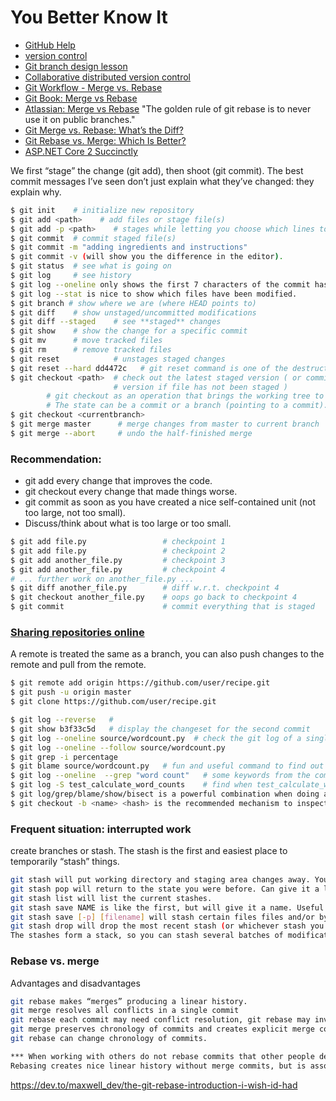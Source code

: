 # You Better Know It

- [GitHub Help](https://help.github.com/en/github)
- [version control](https://coderefinery.org/lessons/)
- [Git branch design lesson](https://coderefinery.github.io/git-branch-design/)
- [Collaborative distributed version control](https://coderefinery.github.io/git-collaborative/)
- [Git Workflow - Merge vs. Rebase](https://frontend.turing.io/lessons/module-2/merge-vs-rebase.html?ads_cmpid=6451354298&ads_adid=76255849919&ads_matchtype=b&ads_network=g&ads_creative=378042327747&utm_term=&ads_targetid=dsa-416714872696&utm_campaign=&utm_source=adwords&utm_medium=ppc&ttv=2&gclid=EAIaIQobChMIoei-o4_15QIVjMhkCh0d1wyxEAAYAiAAEgJpGvD_BwE)
- [Git Book: Merge vs Rebase](https://git-scm.com/book/en/v2/Git-Branching-Rebasing)
- [Atlassian: Merge vs Rebase](https://www.atlassian.com/git/tutorials/merging-vs-rebasing) "The golden rule of git rebase is to never use it on public branches."
- [Git Merge vs. Rebase: What’s the Diff?](https://hackernoon.com/git-merge-vs-rebase-whats-the-diff-76413c117333)
- [Git Rebase vs. Merge: Which Is Better?](https://www.perforce.com/blog/vcs/git-rebase-vs-merge-which-better)
- [ASP.NET Core 2 Succinctly](https://www.syncfusion.com/ebooks/aspnet-core-2-succinctly/asp-net-core-basics)

We first “stage” the change (git add), then shoot (git commit).
The best commit messages I’ve seen don’t just explain what they’ve changed: they explain why.

```bash
$ git init    # initialize new repository
$ git add <path>    # add files or stage file(s)
$ git add -p <path>    # stages while letting you choose which lines to take
$ git commit  # commit staged file(s)
$ git commit -m "adding ingredients and instructions"
$ git commit -v (will show you the difference in the editor).
$ git status  # see what is going on
$ git log     # see history
$ git log --oneline only shows the first 7 characters of the commit hash and is good to get an overview.
$ git log --stat is nice to show which files have been modified.
$ git branch # show where we are (where HEAD points to) 
$ git diff    # show unstaged/uncommitted modifications
$ git diff --staged    # see **staged** changes
$ git show    # show the change for a specific commit
$ git mv      # move tracked files
$ git rm      # remove tracked files
$ git reset            # unstages staged changes
$ git reset --hard dd4472c   # git reset command is one of the destructive commands in Git, so use with caution.
$ git checkout <path>  # check out the latest staged version ( or committed
                       # version if file has not been staged )
        # git checkout as an operation that brings the working tree to a specific state.
        # The state can be a commit or a branch (pointing to a commit).
$ git checkout <currentbranch>
$ git merge master      # merge changes from master to current branch
$ git merge --abort     # undo the half-finished merge
```

### Recommendation:

* git add every change that improves the code.
* git checkout every change that made things worse.
* git commit as soon as you have created a nice self-contained unit (not too large, not too small).
* Discuss/think about what is too large or too small.

```bash
$ git add file.py                 # checkpoint 1
$ git add file.py                 # checkpoint 2
$ git add another_file.py         # checkpoint 3
$ git add another_file.py         # checkpoint 4
# ... further work on another_file.py ...
$ git diff another_file.py        # diff w.r.t. checkpoint 4
$ git checkout another_file.py    # oops go back to checkpoint 4
$ git commit                      # commit everything that is staged
```

### [Sharing repositories online](https://coderefinery.github.io/git-collaborative/)

A remote is treated the same as a branch, you can also push changes to the remote and pull from the remote.
```bash
$ git remote add origin https://github.com/user/recipe.git
$ git push -u origin master
$ git clone https://github.com/user/recipe.git

$ git log --reverse   #
$ git show b3f33c5d   # display the changeset for the second commit
$ git log --oneline source/wordcount.py  # check the git log of a single file
$ git log --oneline --follow source/wordcount.py
$ git grep -i percentage
$ git blame source/wordcount.py   # fun and useful command to find out when a specific line got introduced and by whom
$ git log --oneline  --grep "word count"   # some keywords from the commit message
$ git log -S test_calculate_word_counts    # find when test_calculate_word_counts  was removed
$ git log/grep/blame/show/bisect is a powerful combination when doing archaeology in a project.
$ git checkout -b <name> <hash> is the recommended mechanism to inspect old code

```

### Frequent situation: interrupted work
  create branches or stash.
  The stash is the first and easiest place to temporarily “stash” things.
```bash
git stash will put working directory and staging area changes away. Your code will be same as last commit.
git stash pop will return to the state you were before. Can give it a list.
git stash list will list the current stashes.
git stash save NAME is like the first, but will give it a name. Useful if it might last a while.
git stash save [-p] [filename] will stash certain files files and/or by patches.
git stash drop will drop the most recent stash (or whichever stash you give).
The stashes form a stack, so you can stash several batches of modifications.
```
### Rebase vs. merge

Advantages and disadvantages
```bash
git rebase makes “merges” producing a linear history.
git merge resolves all conflicts in a single commit
git rebase each commit may need conflict resolution, git rebase may invalidate tests.
git merge preserves chronology of commits and creates explicit merge commits (unless fast-forward).
git rebase can change chronology of commits.

*** When working with others do not rebase commits that other people depend on (history has changed).
Rebasing creates nice linear history without merge commits, but is associated with potential risks.
```
https://dev.to/maxwell_dev/the-git-rebase-introduction-i-wish-id-had
